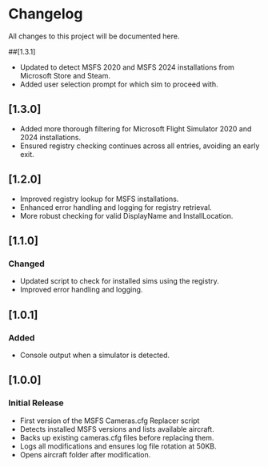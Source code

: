 # Changelog
All changes to this project will be documented here.

##[1.3.1]
- Updated to detect MSFS 2020 and MSFS 2024 installations from Microsoft Store and Steam.
- Added user selection prompt for which sim to proceed with.


## [1.3.0]
- Added more thorough filtering for Microsoft Flight Simulator 2020 and 2024 installations.
- Ensured registry checking continues across all entries, avoiding an early exit.

## [1.2.0]
- Improved registry lookup for MSFS installations.
- Enhanced error handling and logging for registry retrieval.
- More robust checking for valid DisplayName and InstallLocation.

## [1.1.0]
### Changed
- Updated script to check for installed sims using the registry.
- Improved error handling and logging.

## [1.0.1]
### Added
- Console output when a simulator is detected.

## [1.0.0]
### Initial Release
- First version of the MSFS Cameras.cfg Replacer script
- Detects installed MSFS versions and lists available aircraft.
- Backs up existing cameras.cfg files before replacing them.
- Logs all modifications and ensures log file rotation at 50KB.
- Opens aircraft folder after modification.